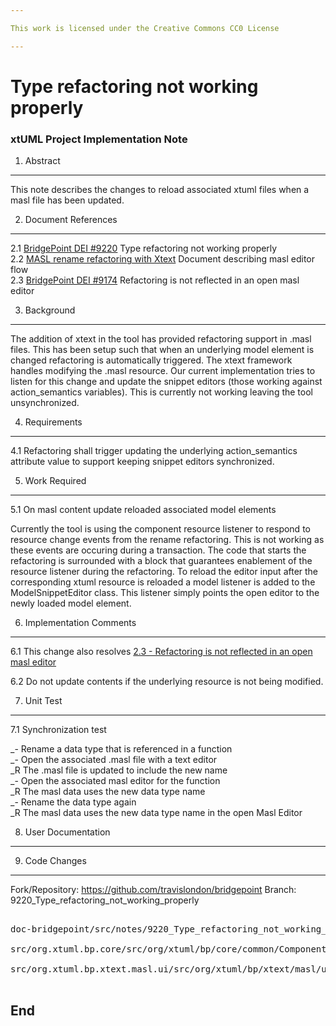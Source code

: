 ```yaml
---

This work is licensed under the Creative Commons CC0 License

---
```


# Type refactoring not working properly
### xtUML Project Implementation Note

1. Abstract
-----------
This note describes the changes to reload associated xtuml files when a masl file has been updated.   

2. Document References
----------------------
<a id="2.1"></a>2.1 [BridgePoint DEI #9220](https://support.onefact.net/issues/9220) Type refactoring not working properly  
<a id="2.2"></a>2.2 [MASL rename refactoring with Xtext](https://github.com/xtuml/bridgepoint/blob/master/doc-bridgepoint/notes/8261_masl_refactor/8261_masl_refactor_dnt.md) Document describing masl editor flow   
<a id="2.3"></a>2.3 [BridgePoint DEI #9174]( https://support.onefact.net/issues/9174) Refactoring is not reflected in an open masl editor  

3. Background
-------------
The addition of xtext in the tool has provided refactoring support in .masl files.  This has been setup such that when an underlying model element is changed refactoring is automatically triggered.  The xtext framework handles modifying the .masl resource.  Our current implementation tries to listen for this change and update the snippet editors (those working against action_semantics variables).  This is currently not working leaving the tool unsynchronized.   

4. Requirements
---------------
4.1 Refactoring shall trigger updating the underlying action_semantics attribute value to support keeping snippet editors synchronized.   

5. Work Required
----------------
5.1 On masl content update reloaded associated model elements   

Currently the tool is using the component resource listener to respond to resource change events from the rename refactoring.   This is not working as these events are occuring during a transaction.  The code that starts the refactoring is surrounded with a block that guarantees enablement of the resource listener during the refactoring.  To reload the editor input after the corresponding xtuml resource is reloaded a model listener is added to the ModelSnippetEditor class.  This listener simply points the open editor to the newly loaded model element.      
   
6. Implementation Comments
--------------------------
6.1 This change also resolves [2.3 - Refactoring is not reflected in an open masl editor](2.3)

6.2 Do not update contents if the underlying resource is not being modified.  

7. Unit Test
------------
7.1 Synchronization test   

_- Rename a data type that is referenced in a function   
_- Open the associated .masl file with a text editor   
_R The .masl file is updated to include the new name   
_- Open the associated masl editor for the function   
_R The masl data uses the new data type name   
_- Rename the data type again   
_R The masl data uses the new data type name in the open Masl Editor   

8. User Documentation
---------------------

9. Code Changes
---------------
Fork/Repository: https://github.com/travislondon/bridgepoint
Branch: 9220_Type_refactoring_not_working_properly   

<pre>

doc-bridgepoint/src/notes/9220_Type_refactoring_not_working_properly/9220_Type_refactoring_not_working_properly.md

src/org.xtuml.bp.core/src/org/xtuml/bp/core/common/ComponentTransactionListener.java

src/org.xtuml.bp.xtext.masl.ui/src/org/xtuml/bp/xtext/masl/ui/document/MaslDocumentProvider.java

</pre>

End
---

